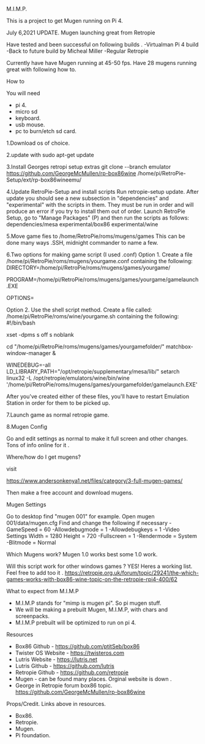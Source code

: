 M.I.M.P.

This is a project to get Mugen running on Pi 4.

July 6,2021 UPDATE.
Mugen launching great from Retropie 

Have tested and been successful on following builds .
-Virtualman Pi 4 build 
-Back to future build by Micheal Miller 
-Regular Retropie 

Currently have have Mugen running at 45-50 fps. 
Have 28 mugens running great with following how to.

How to 

You will need 
- pi 4.
- micro sd 
- keyboard.
- usb mouse.
- pc to burn/etch sd card. 


1.Download os of choice.

2.update with
sudo apt-get update

3.Install Georges retropi setup extras
git clone --branch emulator https://github.com/GeorgeMcMullen/rp-box86wine /home/pi/RetroPie-Setup/ext/rp-box86wineemu/

4.Update RetroPie-Setup and install scripts 
Run retropie-setup update. 
After update you should see a new subsection in "dependencies" and "experimental" with the scripts in them. They must be run in order and will produce an error if you try to install them out of order. Launch RetroPie Setup, go to "Manage Packages" (P) and then run the scripts as follows:
dependencies/mesa
experimental/box86
experimental/wine

5.Move game fies to /home/RetroPie/roms/mugens/games
This can be done many ways .SSH, midnight commander to name a few.

6.Two options for making game script (I used .conf)
Option 1.
Create a file /home/pi/RetroPie/roms/mugens/yourgame.conf containing the following:
DIRECTORY=/home/pi/RetroPie/roms/mugens/games/yourgame/

PROGRAM=/home/pi/RetroPie/roms/mugens/games/yourgame/gamelaunch.EXE

OPTIONS=

Option 2.
Use the shell script method. Create a file called: /home/pi/RetroPie/roms/wine/yourgame.sh containing the following:
#!/bin/bash

xset -dpms s off s noblank

cd "/home/pi/RetroPie/roms/mugens/games/yourgamefolder/"
matchbox-window-manager &

WINEDEBUG=-all LD_LIBRARY_PATH="/opt/retropie/supplementary/mesa/lib/" setarch linux32 -L /opt/retropie/emulators/wine/bin/wine '/home/pi/RetroPie/roms/mugens/games/yourgamefolder/gamelaunch.EXE'

After you've created either of these files, you'll have to restart Emulation Station in order for them to be picked up.

7.Launch game as normal retropie game.

8.Mugen Config

Go and edit settings as normal to make it full screen and other changes. Tons of info online for it . 

Where/how do I get mugens?

visit 

https://www.andersonkenya1.net/files/category/3-full-mugen-games/

Then make a free account and download mugens. 

Mugen Settings 

Go to desktop find "mugen 001" for example.
Open mugen 001/data/mugen.cfg 
Find and change the following if necessary 
-GameSpeed = 60 
-Allowdebugmode = 1
-Allowdebugkeys = 1
-Video Settings
Width = 1280
Height = 720
-Fullscreen = 1
-Rendermode = System
-Blitmode = Normal 

Which Mugens work? 
Mugen 1.0 works best some 1.0 work.

Will this script work for other windows games ?
YES! Heres a working list. Feel free to add too it .
https://retropie.org.uk/forum/topic/29241/the-which-games-works-with-box86-wine-topic-on-the-retropie-rpi4-400/62

What to expect from M.I.M.P
- M.I.M.P stands for "mimp is mugen pi". So pi mugen stuff.
- We will be making a prebuilt Mugen, M.I.M.P, with chars and screenpacks.
- M.I.M.P prebuilt will be optimized to run on pi 4.

Resources
- Box86 Github - https://github.com/ptitSeb/box86
- Twister OS Website - https://twisteros.com
- Lutris Website - https://lutris.net 
- Lutris Github - https://github.com/lutris
- Retropie Github - https://github.com/retropie
- Mugen - can be found many places. Orginal website is down .
- George in Retropie forum box86 topic. https://github.com/GeorgeMcMullen/rp-box86wine



Props/Credit. Links above in resources. 
- Box86.       
- Retropie.   
- Mugen.    
- Pi foundation.

